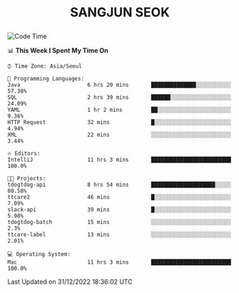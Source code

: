 <h1>
 <p align="center">
   SANGJUN SEOK
 </p>
</h1>

<!--START_SECTION:waka-->
![Code Time](http://img.shields.io/badge/Code%20Time-2%2C132%20hrs%2033%20mins-blue)

📊 **This Week I Spent My Time On** 

```text
⌚︎ Time Zone: Asia/Seoul

💬 Programming Languages: 
Java                     6 hrs 20 mins       ██████████████░░░░░░░░░░░   57.38% 
SQL                      2 hrs 39 mins       ██████░░░░░░░░░░░░░░░░░░░   24.09% 
YAML                     1 hr 2 mins         ██░░░░░░░░░░░░░░░░░░░░░░░   9.36% 
HTTP Request             32 mins             █░░░░░░░░░░░░░░░░░░░░░░░░   4.94% 
XML                      22 mins             ░░░░░░░░░░░░░░░░░░░░░░░░░   3.44%

🔥 Editors: 
IntelliJ                 11 hrs 3 mins       █████████████████████████   100.0%

🐱‍💻 Projects: 
tdogtdog-api             8 hrs 54 mins       ████████████████████░░░░░   80.58% 
ttcare2                  46 mins             █░░░░░░░░░░░░░░░░░░░░░░░░   7.09% 
slack-api                39 mins             █░░░░░░░░░░░░░░░░░░░░░░░░   5.98% 
tdogtdog-batch           15 mins             ░░░░░░░░░░░░░░░░░░░░░░░░░   2.3% 
ttcare-label             13 mins             ░░░░░░░░░░░░░░░░░░░░░░░░░   2.01%

💻 Operating System: 
Mac                      11 hrs 3 mins       █████████████████████████   100.0%

```


 Last Updated on 31/12/2022 18:36:02 UTC
<!--END_SECTION:waka-->
